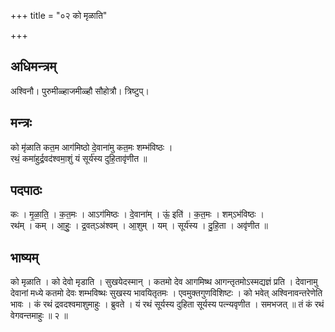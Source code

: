 +++
title = "०२ को मृळाति"

+++
## अधिमन्त्रम्
अश्विनौ। पुरुमीळ्हाजमीळ्हौ सौहोत्रौ। त्रिष्टुप्।

## मन्त्रः
को मृ॑ळाति कत॒म आग॑मिष्ठो दे॒वाना॑मु कत॒मः शम्भ॑विष्ठः ।  
रथं॒ कमा॑हुर्द्र॒वद॑श्वमा॒शुं यं सूर्य॑स्य दुहि॒तावृ॑णीत ॥

## पदपाठः
कः । मृ॒ळा॒ति॒ । क॒त॒मः । आऽग॑मिष्ठः । दे॒वाना॑म् । ऊं॒ इति॑ । क॒त॒मः । शम्ऽभ॑विष्ठः ।  
रथ॑म् । कम् । आ॒हुः॒ । द्र॒वत्ऽअ॑श्वम् । आ॒शुम् । यम् । सूर्य॑स्य । दु॒हि॒ता । अवृ॑णीत ॥

## भाष्यम्
को मृळाति । को देवो मृडाति । सुखयेदस्मान् । कतमो देव आगमिष्थ आगन्तृतमोऽस्मद्यज्ञं प्रति । देवानामु देवानां मध्ये कतमो देवः शम्भविष्थः सुखस्य भावयितृतमः । एवमुक्तगुणविशिष्टः । को भवेत् अश्विनावन्तरेणेति भावः । कं रथं द्रवदश्वमाशुमाहुः । ब्रुवते । यं रथं सूर्यस्य दुहिता सूर्यस्य पत्न्यवृणीत । समभजत् ॥ तं कं रथं वेगवन्तमाहुः ॥ २ ॥